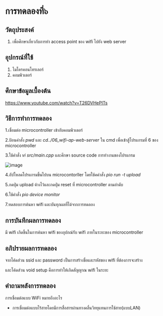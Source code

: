 # การทดลองที่๖

## วัตถุประสงค์
1. เพื่อศึกษาเกี่ยวกับการทำ access point ของ wifi ไปยัง web server

## อุปกรณ์ที่ใช้
1. ไมโครคอนโทรเลอร์
2. คอมพิวเตอร์

## ศึกษาข้อมูลเบื้องต้น

https://www.youtube.com/watch?v=T26DVHePlTs

## วิธีการทำการทดลอง
1.เชื่อมต่อ microcontroller เข้ากับคอมพิวเตอร์

2.ป้อนคำสั่ง _pwd_ และ _cd../06_wifi-ap-web-server_ ใน cmd เพื่อเข้าสู้โปรแกรมที่ 6 ของ microcontroller

3.ใช้คำสั่ง _vi src/main.cpp_ และศึกษา source code การทำงานของโปรแกรม

![image](https://user-images.githubusercontent.com/80879398/112248780-1bd0a980-8c89-11eb-84ab-de973f2a5d0f.png)

4.อัปโหลดโปรแกรมขึ้นไปบน microcontorller โดยใช้คคำสั่ง _pio run -t upload_

5.กดปุ่ม upload ค้างไว้และกดปุ่ม reset ที่ microcontroller ตามลำดับ

6.ใช้คำสั่ง _pio device monitor_ 

7.ทดสอบการค้นหา wifi และบันทุกผลที่ได้จากการทดลอง

## การบันทึกผลการทดลอง

มี wifi เกิดขึ้นในการค้นหา wifi ของอุปกณ์รับ wifi ภายในระยะของ microcontroller

## อภิปรายผลการทดลอง

จากโค้ดส่วน ssid และ password เป็นการสร้างชื่อและรหัสของ wifi ที่ต้องการจะสร้าง

และโค้ดส่วน void setup คือการทำให้เกิดสัญญาณ wifi ในระยะ

## คำถามหลังการทดลอง

การเชื่อมต่อแบบ WiFi หมายถึงอะไร

- การเชื่อมต่อแบบไร้สายโดยมีการสื่อสารผ่านทางคลื่นวิทยุแทนการใช้สาย(แบบLAN)
